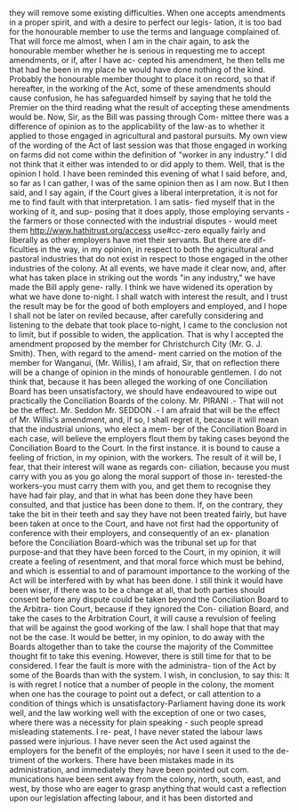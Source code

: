 they will remove some existing difficulties. When one accepts amendments in a proper spirit, and with a desire to perfect our legis- lation, it is too bad for the honourable member to use the terms and language complained of. That will force me almost, when I am in the chair again, to ask the honourable member whether he is serious in requesting me to accept amendments, or if, after I have ac- cepted his amendment, he then tells me that had he been in my place he would have done nothing of the kind. Probably the honourable member thought to place it on record, so that if hereafter, in the working of the Act, some of these amendments should cause confusion, he has safeguarded himself by saying that he told the Premier on the third reading what the result of accepting these amendments would be. Now, Sir, as the Bill was passing through Com- mittee there was a difference of opinion as to the applicability of the law-as to whether it applied to those engaged in agricultural and pastoral pursuits. My own view of the wording of the Act of last session was that those engaged in working on farms did not come within the definition of "worker in any industry." I did not think that it either was intended to or did apply to them. Well, that is the opinion I hold. I have been reminded this evening of what I said before, and, so far as I can gather, I was of the same opinion then as I am now. But I then said, and I say again, if the Court gives a liberal interpretation, it is not for me to find fault with that interpretation. I am satis- fied myself that in the working of it, and sup- posing that it does apply, those employing servants -the farmers or those connected with the industrial disputes - would meet them http://www.hathitrust.org/access use#cc-zero equally fairly and liberally as other employers have met their servants. But there are dif- ficulties in the way, in my opinion, in respect to both the agricultural and pastoral industries that do not exist in respect to those engaged in the other industries of the colony. At all events, we have made it clear now, and, after what has taken place in striking out the words "in any industry," we have made the Bill apply gene- rally. I think we have widened its operation by what we have done to-night. I shall watch with interest the result, and I trust the result may be for the good of both employers and employed, and I hope I shall not be later on reviled because, after carefully considering and listening to the debate that took place to-night, I came to the conclusion not to limit, but if possible to widen, the application. That is why I accepted the amendment proposed by the member for Christchurch City (Mr. G. J. Smith). Then, with regard to the amend- ment carried on the motion of the member for Wanganui, (Mr. Willis), I am afraid, Sir, that on reflection there will be a change of opinion in the minds of honourable gentlemen. I do not think that, because it has been alleged the working of one Conciliation Board has been unsatisfactory, we should have endeavoured to wipe out practically the Conciliation Boards of the colony. Mr. PIRANI .- That will not be the effect. Mr. Seddon Mr. SEDDON .- I am afraid that will be the effect of Mr. Willis's amendment, and, if so, I shall regret it, because it will mean that the industrial unions, who elect a mem- ber of the Conciliation Board in each case, will believe the employers flout them by taking cases beyond the Conciliation Board to the Court. In the first instance. it is bound to cause a feeling of friction, in my opinion, with the workers. The result of it will be, I fear, that their interest will wane as regards con- ciliation, because you must carry with you as you go along the moral support of those in- terested-the workers-you must carry them with you, and get them to recognise they have had fair play, and that in what has been done they have been consulted, and that justice has been done to them. If, on the contrary, they take the bit in their teeth and say they have not been treated fairly, but have been taken at once to the Court, and have not first had the opportunity of conference with their employers, and consequently of an ex- planation before the Conciliation Board-which was the tribunal set up for that purpose-and that they have been forced to the Court, in my opinion, it will create a feeling of resentment, and that moral force which must be behind, and which is essential to and of paramount importance to the working of the Act will be interfered with by what has been done. I still think it would have been wiser, if there was to be a change at all, that both parties should consent before any dispute could be taken beyond the Conciliation Board to the Arbitra- tion Court, because if they ignored the Con- ciliation Board, and take the cases to the Arbitration Court, it will cause a revulsion of feeling that will be against the good working of the law. I shall hope that that may not be the case. It would be better, in my opinion, to do away with the Boards altogether than to take the course the majority of the Committee thought fit to take this evening. However, there is still time for that to be considered. I fear the fault is more with the administra- tion of the Act by some of the Boards than with the system. I wish, in conclusion, to say this: It is with regret I notice that a number of people in the colony, the moment when one has the courage to point out a defect, or call attention to a condition of things which is unsatisfactory-Parliament having done its work well, and the law working well with the exception of one or two cases, where there was a necessity for plain speaking - such people spread misleading statements. I re- peat, I have never stated the labour laws passed were injurious. I have never seen the Act used against the employers for the benefit of the employés; nor have I seen it used to the de- triment of the workers. There have been mistakes made in its administration, and immediately they have been pointed out com. munications have been sent away from the colony, north, south, east, and west, by those who are eager to grasp anything that would cast a reflection upon our legislation affecting labour, and it has been distorted and 